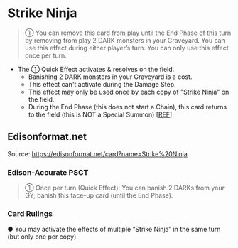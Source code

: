 # Strike Ninja

> ① You can remove this card from play until the End Phase of this turn by removing from play 2 DARK monsters in your Graveyard. You can use this effect during either player’s turn. You can only use this effect once per turn.

*   The ① Quick Effect activates & resolves on the field.
    *   Banishing 2 DARK monsters in your Graveyard is a cost.
    *   This effect can't activate during the Damage Step.
    *   This effect may only be used once by each copy of "Strike Ninja" on the field.
    *   During the End Phase (this does not start a Chain), this card returns to the field (this is NOT a Special Summon) \[[REF](https://www.cogonline.net/forum/threads/strike-ninja-special-summon.38226/)\].

## Edisonformat.net

Source: https://edisonformat.net/card?name=Strike%20Ninja

### Edison-Accurate PSCT

> ① Once per turn (Quick Effect):
> You can banish 2 DARKs from your GY; banish this face-up card (until the End Phase).

### Card Rulings

● You may activate the effects of multiple “Strike Ninja” in the same turn (but only one per copy).
            